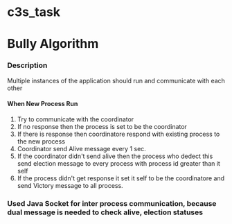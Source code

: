 # c3s_task

# Bully Algorithm

###  Description
Multiple instances of the application should run and communicate with each other


#### When New Process Run
1. Try to communicate with the coordinator
  1. If no response then the process is set to be the coordinator
  2. If there is response then coordinatore respond with existing process to the new process
2. Coordinator send Alive message every 1 sec.
3. If the coordinator didn't send alive then the process who dedect this send election message to every process with process id greater than it self
  1. If the process didn't get response it set it self to be the coordinatore and send Victory message to all process. 


###  Used Java Socket for inter process communication, because dual message is needed to check alive, election statuses
